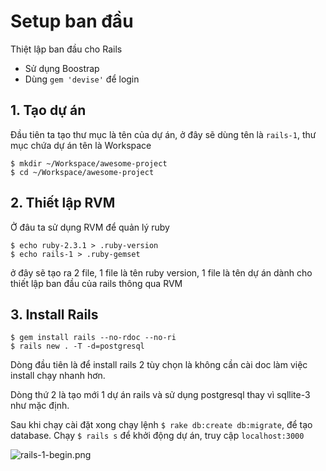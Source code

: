 # Setup ban đầu

Thiệt lập ban đầu cho Rails
+ Sử dụng Boostrap
+ Dùng `gem 'devise'` để login

## 1. Tạo dự án

Đầu tiên ta tạo thư mục là tên của dự án, ở đây sẽ dùng tên là `rails-1`, thư mục chứa dự án tên là Workspace

```
$ mkdir ~/Workspace/awesome-project
$ cd ~/Workspace/awesome-project
```

## 2. Thiết lập RVM

Ở đâu ta sử dụng RVM để quản lý ruby

```
$ echo ruby-2.3.1 > .ruby-version
$ echo rails-1 > .ruby-gemset
```

ở đây sẽ tạo ra 2 file, 1 file là tên ruby version, 1 file là tên dự án dành cho thiết lập ban đầu của rails thông qua RVM

## 3. Install Rails

```
$ gem install rails --no-rdoc --no-ri
$ rails new . -T -d=postgresql
```

Dòng đầu tiên là để install rails 2 tùy chọn là không cần cài doc làm việc install chạy nhanh hơn.

Dòng thứ 2 là tạo mới 1 dự án rails và sử dụng postgresql thay vì sqllite-3 như mặc định.

Sau khi chạy cài đặt xong chạy lệnh `$ rake db:create db:migrate`, để tạo database. Chạy `$ rails s` để khởi động dự án, truy cập `localhost:3000`

![rails-1-begin.png](http://sv1.upsieutoc.com/2017/08/11/rails-1-begin.png)